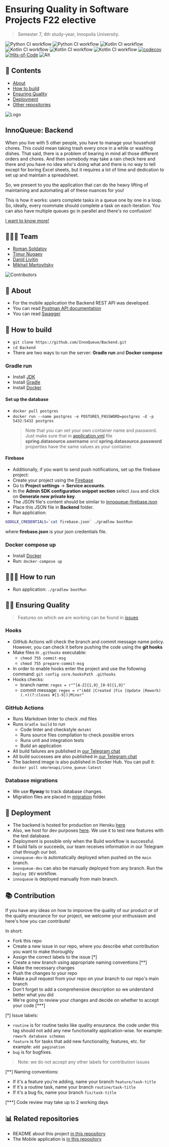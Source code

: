 # Ensuring Quality in Software Projects F22 elective

> Semester 7, 4th study-year, Innopolis University.

![Python CI workflow](https://github.com/InnoQueue/Backend/actions/workflows/build.yml/badge.svg)
![Python CI workflow](https://github.com/InnoQueue/Backend/actions/workflows/mdlinter.yml/badge.svg)
![Kotlin CI workflow](https://github.com/InnoQueue/Backend/actions/workflows/docker_publish.yml/badge.svg)
![Kotlin CI workflow](https://github.com/InnoQueue/Backend/actions/workflows/heroku_dev.yml/badge.svg)
![Kotlin CI workflow](https://github.com/InnoQueue/Backend/actions/workflows/heroku_prod.yml/badge.svg)
![Kotlin CI workflow](https://github.com/InnoQueue/Backend/actions/workflows/codecov.yml/badge.svg)
[![codecov](https://codecov.io/gh/InnoQueue/Backend/branch/main/graph/badge.svg?token=9RQU24PHSX)](https://codecov.io/gh/InnoQueue/Backend)
[![Hits-of-Code](https://hitsofcode.com/github/InnoQueue/Backend?branch=main)](https://hitsofcode.com/github/InnoQueue/Backend/view?branch=main)
![Alt](https://repobeats.axiom.co/api/embed/293a8fa69ee533512501ced47162b3d5bbac10cb.svg "Repobeats analytics image")

## 📖 Contents

- [About](#-about)
- [How to build](#how-to-build)
- [Ensuring Quality](#ensuring-quality)
- [Deployment](#deployment)
- [Other repositories](#-other-repositories)

![Logo](https://user-images.githubusercontent.com/49106163/200147786-3e414c4a-d6ca-4240-b00e-1ef35fac6308.png)

## InnoQueue: Backend

When you live with 5 other people, you have to manage your household chores.
This could mean taking trash every once in a while or washing dishes.
That said, there is a problem of bearing in mind all those different orders and chores.
And then somebody may take a rain check here and there and you have no idea who's doing what
and there is no way to tell except for boring Excel sheets, but it requires a lot of time and dedication to set up and
maintain a spreadsheet.

So, we present to you the application that can do the heavy lifting of maintaining and automating
all of these nuances for you!

This is how it works: users complete tasks in a queue one by one in a loop.
So, ideally, every roommate should complete a task on each iteration.
You can also have multiple queues go in parallel and there's no confusion!

[I want to know more!](https://github.com/InnoQueue/.github/blob/main/profile/README.md)

## 👨🏻‍💻 Team

- [Roman Soldatov](https://github.com/SMore-Napi)
- [Timur Nugaev](https://github.com/al1ych)
- [Daniil Livitin](https://github.com/Dablup)
- [Mikhail Martovitsky](https://github.com/MikhailMarch)

![Contributors](https://contrib.rocks/image?repo=InnoQueue/Backend)

## 📌 About

- For the mobile application the Backend REST API was developed.
- You can read [Postman API documentation](https://documenter.getpostman.com/view/16213957/UVsSP4ER)
- You can read [Swagger](https://innoqueue.herokuapp.com/swagger-ui.html)

## 🔨 How to build

- `git clone https://github.com/InnoQueue/Backend.git`
- `cd Backend`
- There are two ways to run the server: **Gradle run** and **Docker compose**

### Gradle run

- Install [JDK](https://www.oracle.com/java/technologies/downloads/)
- Install [Gradle](https://gradle.org/install/)
- Install [Docker](https://docs.docker.com/engine/install/)

#### Set up the database

- `docker pull postgres`
- `docker run --name postgres -e POSTGRES_PASSWORD=postgres -d -p 5432:5432 postgres`
  > Note that you can set your own container name and password. Just make sure that
  > in [application.yml](/src/main/resources/application.yml) file
  > **spring.datasource.username** and **spring.datasource.password** properties have
  > the same values as your container.

#### Firebase

- Additionally, if you want to send push notifications, set up the firebase project:
- Create your project using the [Firebase](https://console.firebase.google.com)
- Go to **Project settings** -> **Service accounts**.
- In the **Admin SDK configuration snippet section** select `Java`
  and click on **Generate new private key**.
- The JSON file's content should be similar to
  [innoqueue-firebase.json](/src/main/resources/innoqueue-firebase.json.origin)
- Place this JSON file in **Backend** folder.
- Run application:

```bash
GOOGLE_CREDENTIALS=`cat firebase.json` ./gradlew bootRun
```

where **firebase.json** is your json credentials file.

### Docker compose up

- Install [Docker](https://docs.docker.com/engine/install/)
- Run: `docker-compose up`

## 🏃🏻‍♂️ How to run

- Run application: `./gradlew bootRun`

## 👍🏻 Ensuring Quality

> Features on which we are working can be found in [issues](https://github.com/InnoQueue/Backend/issues)

### Hooks

- GitHub Actions will check the branch and commit message name policy.
  However, you can check it before pushing the code using the **git hooks**
- Make files in `.githooks` executable:
  - `chmod 755 commit-msg`
  - `chmod 755 prepare-commit-msg`
- In order to enable hooks enter the project and use the following command: `git config core.hooksPath .githooks`
- Hooks checks:
  - branch name: `regex = r"^[A-Z]{1,9}_[0-9]{1,9}"`
  - commit message: `regex = r"(Add |Created |Fix |Update |Rework)(.+)(?:closes #[1-9])|Minor"`

### GitHub Actions

- Runs Markdown linter to check .md files
- Runs `Gradle build` to run
  - Code linter and checkstyle `detekt`
  - Runs source files compilation to check possible errors
  - Runs unit and integration tests
  - Build an application
- All build failures are published in [our Telegram chat](https://t.me/+nkVX0j3FXo8zMmNi)
- All build successes are also published in [our Telegram chat](https://t.me/+nkVX0j3FXo8zMmNi)
- The backend image is also published in Docker Hub. You can pull it:
  `docker pull smorenapi/inno_queue:latest`

### Database migrations

- We use **flyway** to track database changes.
- Migration files are placed in [migration](src/main/resources/db/migration) folder.

## 🚀 Deployment

- The backend is hosted for production on Heroku [here](https://innoqueue.herokuapp.com)
- Also, we host for dev purposes [here](https://innoqueue-dev.herokuapp.com).
  We use it to test new features with the test database.
- Deployment is possible only when the Build workflow is successful.
- If build fails or succeeds, our team receives information in our Telegram chat through our bot.
- `innoqueue-dev` is automatically deployed when pushed on the `main` branch.
- `innoqueue-dev` can also be manually deployed from any branch.
  Run the `Deploy DEV` workflow.
- `innoqueue` is deployed manually from main branch.

## 📚 Contribution

If you have any ideas on how to imporove the quality of our product or of the quality ensurance
for our project, we welcome your enthusiasm and here's how you can contribute!

In short:

- Fork this repo
- Create a new issue in our repo, where you describe what contribution you want to make thoroughly
- Assign the correct labels to the issue [*]
- Create a new branch using appropriate naming conventions [**]
- Make the necessary changes
- Push the changes to your repo
- Make a pull request from your repo on your branch to our repo's main branch
- Don't forget to add a comprehensive description so we understand better what you did
- We're going to review your changes and decide on whether to accept your code [***]

[*] Issue labels:

- `routine` is for routine tasks like quality ensurance. the code under this tag should
  not add any new functionality application-wise. for example: `rework database schemas`
- `feature` is for tasks that add new functionality, features, etc. for example: `add pagination`
- `bug` is for bugfixes.

> Note: we do not accept any other labels for contribution issues

[**] Naming conventions:

- If it's a feature you're adding, name your branch `feature/task-title`
- If it's a routine task, name your branch `routine/task-title`
- If it's a bug fix, name your branch `fix/task-title`

[***] Code review may take up to 2 working days

## 📊 Related repositories

- README about this project [in this repository](https://github.com/InnoQueue/README)
- The Mobile application is [in this repository](https://github.com/InnoQueue/Mobile)
